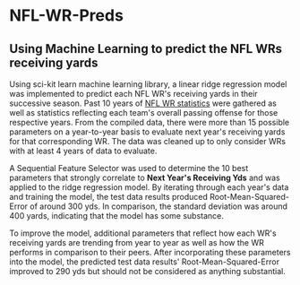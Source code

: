 # NFL-WR-Preds
## Using Machine Learning to predict the NFL WRs receiving yards

Using sci-kit learn machine learning library, a linear ridge regression model was implemented to predict each NFL WR's receiving yards in their successive season. Past 10 years of [NFL WR statistics](https://www.pro-football-reference.com/) were gathered as well as statistics reflecting each team's overall passing offense for those respective years. From the compiled data, there were more than 15 possible parameters on a year-to-year basis to evaluate next year's receiving yards for that corresponding WR. The data was cleaned up to only consider WRs with at least 4 years of data to evaluate.

A Sequential Feature Selector was used to determine the 10 best parameters that strongly correlate to **Next Year's Receiving Yds** and was applied to the ridge regression model. By iterating through each year's data and training the model, the test data results produced Root-Mean-Squared-Error of around 300 yds. In comparison, the standard deviation was around 400 yards, indicating that the model has some substance. 

To improve the model, additional parameters that reflect how each WR's receiving yards are trending from year to year as well as how the WR performs in comparison to their peers. After incorporating these parameters into the model, the predicted test data results' Root-Mean-Squared-Error improved to 290 yds but should not be considered as anything substantial. 
